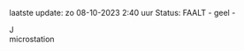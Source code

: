 laatste update: 
zo 08-10-2023  2:40   uur 
Status: FAALT - geel - 
<div class="service R">J</div><div class="service Y">microstation</div>